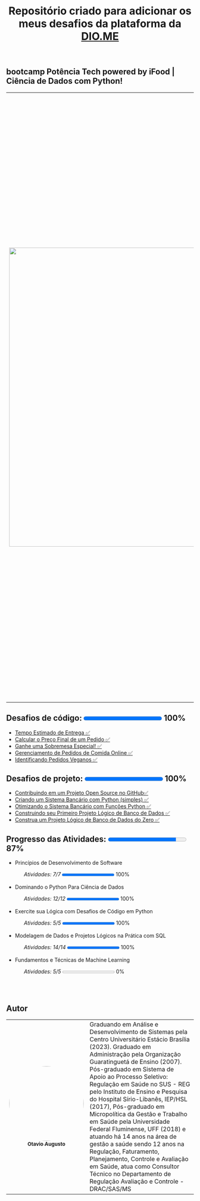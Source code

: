 <h1 align="center"> Repositório criado para adicionar os meus desafios da plataforma da <a href="https://www.dio.me/">DIO.ME</a></h1><br>

<h2><strong> bootcamp Potência Tech powered by iFood | Ciência de Dados com Python!</strong></H2>

<table>
  <tr>
    <td>
      <img src="https://hermes.dio.me/tracks/f5dba255-da18-427a-a02a-ca11a339c1cd.png" width="800px;">
    </td>
    <td>
      <p> O Bootcamp traz os princípios da Ciência de Dados, utilizando Python, uma das linguagens de programação mais utilizadas por cientistas de dados, por meio de cursos, desafios de projeto e desafios de código. Além disso, exploraremos temas fundamentais, como Modelagem de Dados e conceitos básicos de Aprendizado de Máquina. Aqui, você terá a oportunidade de colocar em prática todo o conhecimento adquirido, além de contar com mentorias ao vivo exclusivas!</p> 
      <p> O Potência Tech powered by iFood: Ciência de Dados com Python é especialmente voltado para pessoas de baixa renda e de grupos sub-representados, mas todas as pessoas interessadas são bem-vindas! Nosso objetivo é conectar você com tecnologias em alta demanda no mercado atual e ser o ponto de partida para a sua jornada no mundo da tecnologia.</p> 
      <p> Comece agora mesmo a sua jornada e faça a diferença em sua carreira profissional!</p>
    </td>
  </tr>
</table>

<h2><strong>Desafios de código: </strong><progress value="100" max="100"></progress> 100%</h2>
<ul>
    <li><a href="https://github.com/otavioaugust1/DIO_Bootcamp_Potencia_Tech_iFood/blob/main/desafio/TempoEstimadoEntrega.py">
  Tempo Estimado de Entrega &#x2705;</a></li>
    <li><a href="https://github.com/otavioaugust1/DIO_Bootcamp_Potencia_Tech_iFood/blob/main/desafio/CalcularPre%C3%A7oFinalPedido.py">
  Calcular o Preço Final de um Pedido &#x2705;</a></li>
    <li><a href="https://github.com/otavioaugust1/DIO_Bootcamp_Potencia_Tech_iFood/blob/main/desafio/GanheSobremesaEspecial.py">
  Ganhe uma Sobremesa Especial! &#x2705;</a></li>
    <li><a href="https://github.com/otavioaugust1/DIO_Bootcamp_Potencia_Tech_iFood/blob/main/desafio/GerenciamentoPedidosComidaOnline.py">
  Gerenciamento de Pedidos de Comida Online &#x2705;</a></li>
    <li><a href="https://github.com/otavioaugust1/DIO_Bootcamp_Potencia_Tech_iFood/blob/main/desafio/IdentificandoPedidosVeganos.py">
  Identificando Pedidos Veganos &#x2705;</a></li>

</ul>


<h2><strong>Desafios de projeto: </strong><progress value="100" max="100"></progress> 100%</h2>
<ul>
    <li><a href="https://github.com/otavioaugust1/">
  Contribuindo em um Projeto Open Source no GitHub&#x2705;</a></li>
    <li><a href="https://github.com/otavioaugust1/DIO_Sistema_Bancario_Python">
  Criando um Sistema Bancário com Python (simples) &#x2705;</a></li>
    <li><a href="https://github.com/otavioaugust1/DIO_Sistema_Bancario_Python_Version2">
  Otimizando o Sistema Bancário com Funções Python &#x2705;</a></li>
    <li><a href="https://github.com/otavioaugust1/DIO_Projeto_de_Banco_de_Dados_E-COMMERCE/tree/main/construcao">
  Construindo seu Primeiro Projeto Lógico de Banco de Dados &#x2705;</a></li>
    <li><a href="https://github.com/otavioaugust1/DIO_Projeto_de_Banco_de_Dados_E-COMMERCE/tree/main/construcao_oficina">
  Construa um Projeto Lógico de Banco de Dados do Zero &#x2705;</a></li>

</ul>


<h2><strong>Progresso das Atividades:  </strong><progress value="87" max="100"></progress> 87%</h2>
<ul>

  <li>Princípios de Desenvolvimento de Software</a></li>
    <ul><em>Atividades: 7/7</em> <progress value="100" max="100"></progress> 100%</ul><br>
  
  <li>Dominando o Python Para Ciência de Dados</a></li>
    <ul><em>Atividades: 12/12</em> <progress value="100" max="100"></progress> 100%</ul><br>
  
  <li>Exercite sua Lógica com Desafios de Código em Python</a></li>
    <ul><em>Atividades: 5/5</em>  <progress value="100" max="100"></progress> 100%</ul><br>
  
  <li>Modelagem de Dados e Projetos Lógicos na Prática com SQL</a></li>
    <ul><em>Atividades: 14/14</em> <progress value="100" max="100"></progress> 100%</ul><br>
  
  <li>Fundamentos e Técnicas de Machine Learning </a></li>
    <ul><em>Atividades: 5/5</em> <progress value="0" max="100"></progress> 0%</ul><br>
  
</ul><br>



<h2 align="left"><strong>Autor</strong></h2>

<table align="center">
  <tr>
    <td align="center">
      <a href="https://github.com/otavioaugust1">
        <img style="border-radius: 50%;" src="https://avatars.githubusercontent.com/u/45877609?s=96&v=4" width="200px;" alt=""/><br/><sub><b>Otavio Augusto</b></sub></a> <br/>
      <a href="https://github.com/otavioaugust1" title="Otavio Augusto"></a>
    </td>
    <td>
        Graduando em Análise e Desenvolvimento de Sistemas pela Centro Universitário Estácio Brasília (2023). Graduado em Administração pela Organização Guaratinguetá de Ensino (2007). Pós-graduado em Sistema de Apoio ao Processo Seletivo: Regulação em Saúde no SUS - REG pelo Instituto de Ensino e Pesquisa do Hospital Sírio-Libanês, IEP/HSL (2017), Pós-graduado em Micropolítica da Gestão e Trabalho em Saúde pela Universidade Federal Fluminense, UFF (2018) e atuando há 14 anos na área de gestão a saúde sendo 12 anos na Regulação, Faturamento, Planejamento, Controle e Avaliação em Saúde, atua como Consultor Técnico no Departamento de Regulação Avaliação e Controle - DRAC/SAS/MS
    </td>
  </tr>    
</table>